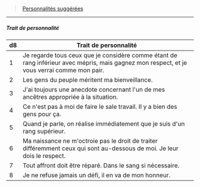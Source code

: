 ﻿---
!PersonalityTraitItem
Table: >+
  |d8|Trait de personnalité|

  |---|---|

  |1|Je regarde tous ceux que je considère comme <!--br-->étant de rang inférieur avec mépris, mais <!--br-->gagnez mon respect, et je vous verrai comme <!--br-->mon pair.|

  |2|Les gens du peuple méritent ma bienveillance.|

  |3|J'ai toujours une anecdote concernant l'un de <!--br-->mes ancêtres appropriée à la situation.|

  |4|Ce n'est pas à moi de faire le sale travail. Il y a <!--br-->bien des gens pour ça.|

  |5|Quand je parle, on réalise immédiatement que <!--br-->je suis d'un rang supérieur.|

  |6|Ma naissance ne m'octroie pas le droit de <!--br-->traiter différemment ceux qui sont au-dessous <!--br-->de moi. Je leur dois le respect.|

  |7|Tout affront doit être réparé. Dans le sang si <!--br-->nécessaire.|

  |8|Je ne refuse jamais un défi, il en va de mon <!--br-->honneur.|

Id: background_sangbleu_hd.md#trait-de-personnalité
ParentLink: background_sangbleu_hd.md#personnalités-suggérées
Name: Trait de personnalité
ParentName: Personnalités suggérées
NameLevel: 5
Attributes: {}
---
> [Personnalités suggérées](hd_background_sangbleu_personnalites_suggerees.md)

---

##### Trait de personnalité

|d8|Trait de personnalité|
|---|---|
|1|Je regarde tous ceux que je considère comme étant de rang inférieur avec mépris, mais gagnez mon respect, et je vous verrai comme mon pair.|
|2|Les gens du peuple méritent ma bienveillance.|
|3|J'ai toujours une anecdote concernant l'un de mes ancêtres appropriée à la situation.|
|4|Ce n'est pas à moi de faire le sale travail. Il y a bien des gens pour ça.|
|5|Quand je parle, on réalise immédiatement que je suis d'un rang supérieur.|
|6|Ma naissance ne m'octroie pas le droit de traiter différemment ceux qui sont au-dessous de moi. Je leur dois le respect.|
|7|Tout affront doit être réparé. Dans le sang si nécessaire.|
|8|Je ne refuse jamais un défi, il en va de mon honneur.|

